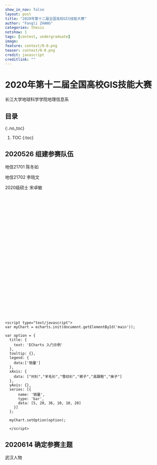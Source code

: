```yaml
---
show_in_nav: false
layout: post
title: "2020年第十二届全国高校GIS技能大赛"
author: "Fangli ZHANG"
categories: thesis
notshow: 1
tags: [contest, undergraduate]
image:
feature: contest/0-0.png
teaser: contest/0-0.png
credit: javascript
creditlink: ""
---
```


# 2020年第十二届全国高校GIS技能大赛

长江大学地球科学学院地理信息系

## 目录
{:.no_toc}
1. TOC
{:toc}

## 2020526 组建参赛队伍
地信21701 陈冬如

地信21702 李晓文

2020级硕士 宋卓敏

<html>
  <head>
    <meta charset="utf-8">
      <title>ECharts</title>
      <!-- 引入 echarts.js -->
      <script src="echarts.all.js"></script>
  </head>

  <body>
  <!-- 为ECharts准备一个具备大小（宽高）的Dom -->
    <div id="main" style="width: 600px;height:400px;"></div>

    <script type="text/javascript">
    var myChart = echarts.init(document.getElementById('main'));

    var option = {
      title: {
        text: 'ECharts 入门示例'
      },
      tooltip: {},
      legend: {
        data:['销量']
      },
      xAxis: {
        data: ["衬衫","羊毛衫","雪纺衫","裤子","高跟鞋","袜子"]
      },
      yAxis: {},
      series: [{
          name: '销量',
          type: 'bar',
          data: [5, 20, 36, 10, 10, 20]
        }]
      };

      myChart.setOption(option);

      </script>
  </body>
</html>

## 2020614 确定参赛主题
武汉人物
